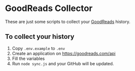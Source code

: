 # GoodReads Collector

These are just some scripts to collect your [GoodReads](https://goodreads.com) history.

## To collect your history

1. Copy `.env.example` to `.env`
2. Create an application on https://goodreads.com/api
3. Fill the variables
4. Run `node sync.js` and your GitHub will be updated.
